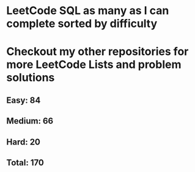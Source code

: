 <h1>LeetCode SQL as many as I can complete sorted by difficulty</h1>
<h1> Checkout my other repositories for more LeetCode Lists and problem solutions</h1>

<h2>Easy: 84</h2>
<h2>Medium: 66</h2>
<h2>Hard: 20</h2>
<h2>Total: 170</h2>

